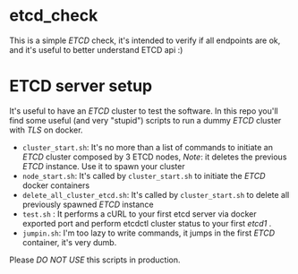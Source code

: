# etcd_check
This is a simple _ETCD_ check, it's intended to verify if all endpoints are ok, and it's useful to better understand ETCD api :)

# ETCD server setup

It's useful to have an _ETCD_ cluster to test the software. In this repo you'll find some useful (and very "stupid") scripts to run a dummy _ETCD_ cluster with _TLS_ on docker.

 * `cluster_start.sh`: It's no more than a list of commands to initiate an _ETCD_ cluster composed by 3 ETCD nodes, *Note*: it deletes the previous _ETCD_ instance. Use it to spawn your cluster
 * `node_start.sh`: It's called by `cluster_start.sh` to initiate the _ETCD_ docker containers
 * `delete_all_cluster_etcd.sh`: It's called by `cluster_start.sh` to delete all previously spawned _ETCD_ instance
 * `test.sh` : It performs a cURL to your first etcd server via docker exported port and perform etcdctl cluster status to your first _etcd1_ .
 * `jumpin.sh`: I'm too lazy to write commands, it jumps in the first _ETCD_ container, it's very dumb.
 
Please *DO NOT USE* this scripts in production.